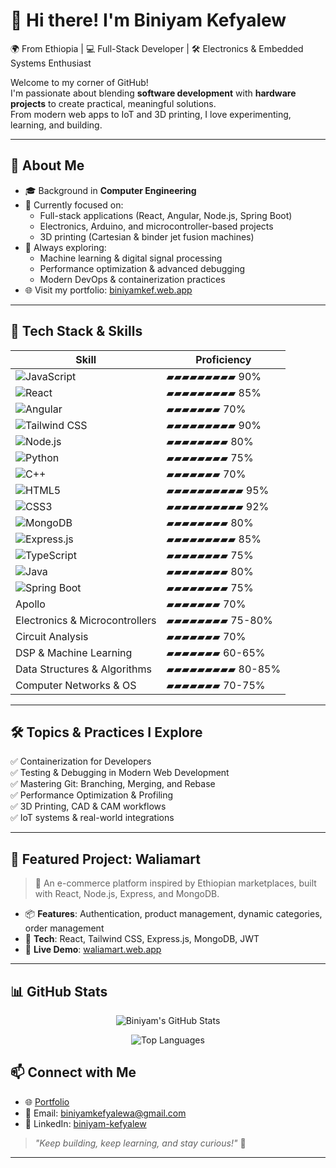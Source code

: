 # 👋 Hi there! I'm Biniyam Kefyalew

🌍 From Ethiopia | 💻 Full-Stack Developer | 🛠 Electronics & Embedded Systems Enthusiast

Welcome to my corner of GitHub!  
I'm passionate about blending **software development** with **hardware projects** to create practical, meaningful solutions.  
From modern web apps to IoT and 3D printing, I love experimenting, learning, and building.

---

## 🚀 About Me

- 🎓 Background in **Computer Engineering**
- 🔭 Currently focused on:
  - Full-stack applications (React, Angular, Node.js, Spring Boot)
  - Electronics, Arduino, and microcontroller-based projects
  - 3D printing (Cartesian & binder jet fusion machines)
- 🌱 Always exploring:
  - Machine learning & digital signal processing
  - Performance optimization & advanced debugging
  - Modern DevOps & containerization practices
- 🌐 Visit my portfolio: [biniyamkef.web.app](https://biniyamkef.web.app/)

---

## 🧰 Tech Stack & Skills

| Skill | Proficiency |
|------|-------------|
| ![JavaScript](https://img.shields.io/badge/-JavaScript-000?&logo=javascript) | ▰▰▰▰▰▰▰▰▰ 90% |
| ![React](https://img.shields.io/badge/-React-000?&logo=react) | ▰▰▰▰▰▰▰▰▰ 85% |
| ![Angular](https://img.shields.io/badge/-Angular-000?&logo=angular) | ▰▰▰▰▰▰▰ 70% |
| ![Tailwind CSS](https://img.shields.io/badge/-TailwindCSS-000?&logo=tailwindcss) | ▰▰▰▰▰▰▰▰▰ 90% |
| ![Node.js](https://img.shields.io/badge/-Node.js-000?&logo=node.js) | ▰▰▰▰▰▰▰▰ 80% |
| ![Python](https://img.shields.io/badge/-Python-000?&logo=python) | ▰▰▰▰▰▰▰▰ 75% |
| ![C++](https://img.shields.io/badge/-C++-000?&logo=cplusplus) | ▰▰▰▰▰▰▰ 70% |
| ![HTML5](https://img.shields.io/badge/-HTML5-000?&logo=html5) | ▰▰▰▰▰▰▰▰▰▰ 95% |
| ![CSS3](https://img.shields.io/badge/-CSS3-000?&logo=css3) | ▰▰▰▰▰▰▰▰▰▰ 92% |
| ![MongoDB](https://img.shields.io/badge/-MongoDB-000?&logo=mongodb) | ▰▰▰▰▰▰▰▰ 80% |
| ![Express.js](https://img.shields.io/badge/-Express.js-000?&logo=express) | ▰▰▰▰▰▰▰▰▰ 85% |
| ![TypeScript](https://img.shields.io/badge/-TypeScript-000?&logo=typescript) | ▰▰▰▰▰▰▰▰ 75% |
| ![Java](https://img.shields.io/badge/-Java-000?&logo=java) | ▰▰▰▰▰▰▰▰ 80% |
| ![Spring Boot](https://img.shields.io/badge/-SpringBoot-000?&logo=springboot) | ▰▰▰▰▰▰▰▰ 75% |
| Apollo | ▰▰▰▰▰▰▰ 70% |
| Electronics & Microcontrollers | ▰▰▰▰▰▰▰▰ 75-80% |
| Circuit Analysis | ▰▰▰▰▰▰▰ 70% |
| DSP & Machine Learning | ▰▰▰▰▰▰▰ 60-65% |
| Data Structures & Algorithms | ▰▰▰▰▰▰▰▰▰ 80-85% |
| Computer Networks & OS | ▰▰▰▰▰▰▰ 70-75% |

---

## 🛠 Topics & Practices I Explore

✅ Containerization for Developers  
✅ Testing & Debugging in Modern Web Development  
✅ Mastering Git: Branching, Merging, and Rebase  
✅ Performance Optimization & Profiling  
✅ 3D Printing, CAD & CAM workflows  
✅ IoT systems & real-world integrations

---

## 🌟 Featured Project: **Waliamart**

> 🛒 An e-commerce platform inspired by Ethiopian marketplaces, built with React, Node.js, Express, and MongoDB.

- 📦 **Features**: Authentication, product management, dynamic categories, order management
- 🧪 **Tech**: React, Tailwind CSS, Express.js, MongoDB, JWT
- 🚀 **Live Demo**: [waliamart.web.app](https://waliamart.web.app/) 

---

## 📊 GitHub Stats
<p align="center">
  <img src="https://github-readme-stats.vercel.app/api?username=biniyam-kefyalew&show_icons=true&theme=github_dark" alt="Biniyam's GitHub Stats" />
 
</p>
<p align="center">
  <img src="https://github-readme-stats.vercel.app/api/top-langs/?username=biniyam-kefyalew&layout=compact&theme=github_dark" alt="Top Languages" />
</p>


## 📫 Connect with Me

- 🌐 [Portfolio](https://biniyamkef.web.app/)
- 📧 Email: [biniyamkefyalewa@gmail.com](mailto:biniyamkefyalewa@gmail.com)
- 💼 LinkedIn: [biniyam-kefyalew](https://linkedin.com/in/biniyam-kefyalew)

> _"Keep building, keep learning, and stay curious!"_ 🌱

---
